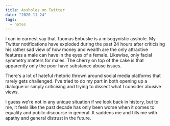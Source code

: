 ```yaml
---
title: Assholes on Twitter
date: "2020-11-24"
tags:
  - notes
---
```


I can in earnest say that Tuomas Enbuske is a misogynistic asshole. My Twitter notifications have exploded during the past 24 hours after criticising his rather sad view of how money and wealth are the only attractive features a male can have in the eyes of a female. Likewise, only facial symmetry matters for males. The cherry on top of the cake is that apparently only the poor have substance abuse issues.

There's a lot of hateful rhetoric thrown around social media platforms that rarely gets challenged. I've tried to do my part in both opening up a dialogue or simply criticising and trying to dissect what I consider abusive views. 

I guess we're not in any unique situation if we look back in history, but to me, it feels like the past decade has only been worse when it comes to equality and public discourse in general. It saddens me and fills me with apathy and general distrust in the future.